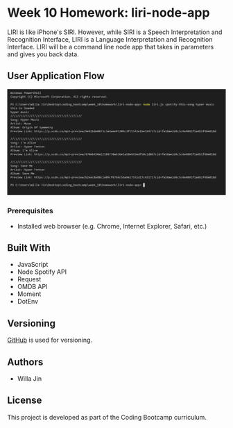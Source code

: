 # Week 10 Homework: liri-node-app
LIRI is like iPhone's SIRI. However, while SIRI is a Speech Interpretation and Recognition Interface, LIRI is a Language Interpretation and Recognition Interface. LIRI will be a command line node app that takes in parameters and gives you back data.
## User Application Flow
![spotify-this-song](./images/spotify-this-song.jpg?raw=true "Title")
### Prerequisites
* Installed web browser (e.g. Chrome, Internet Explorer, Safari, etc.)
## Built With
* JavaScript
* Node Spotify API
* Request
* OMDB API
* Moment
* DotEnv
## Versioning
[GitHub](https://github.com/) is used for versioning.
## Authors
* Willa Jin
## License
This project is developed as part of the Coding Bootcamp curriculum.

